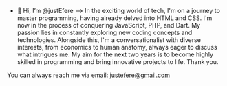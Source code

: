 - 👋 Hi, I’m @justEfere -->
In the exciting world of tech, I'm on a journey to master programming, having already delved into HTML and CSS.
I'm now in the process of conquering JavaScript, PHP, and Dart.
My passion lies in constantly exploring new coding concepts and technologies.
Alongside this, I'm a conversationalist with diverse interests, from economics to human anatomy, always eager to discuss what intrigues me.
My aim for the next two years is to become highly skilled in programming and bring innovative projects to life.
Thank you.

You can always reach me via email: justefere@gmail.com
